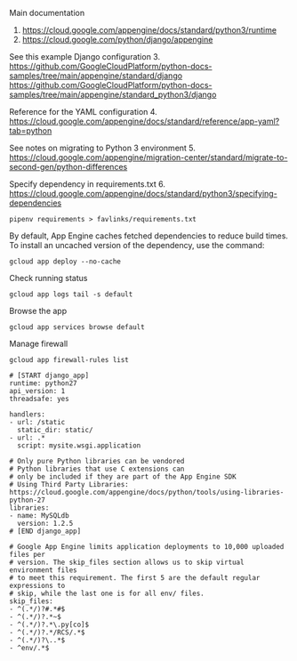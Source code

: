Main documentation
1. https://cloud.google.com/appengine/docs/standard/python3/runtime
2. https://cloud.google.com/python/django/appengine

See this example Django configuration
3. 
  https://github.com/GoogleCloudPlatform/python-docs-samples/tree/main/appengine/standard/django
  https://github.com/GoogleCloudPlatform/python-docs-samples/tree/main/appengine/standard_python3/django


Reference for the YAML configuration
4. https://cloud.google.com/appengine/docs/standard/reference/app-yaml?tab=python

See notes on migrating to Python 3 environment
5. https://cloud.google.com/appengine/migration-center/standard/migrate-to-second-gen/python-differences

Specify dependency in requirements.txt
6. https://cloud.google.com/appengine/docs/standard/python3/specifying-dependencies

```
pipenv requirements > favlinks/requirements.txt
```

By default, App Engine caches fetched dependencies to reduce build times. To install an uncached version of the dependency, use the command:

```
gcloud app deploy --no-cache
```

Check running status
```
gcloud app logs tail -s default
```

Browse the app
```
gcloud app services browse default
```


Manage firewall
```
gcloud app firewall-rules list
```


```
# [START django_app]
runtime: python27
api_version: 1
threadsafe: yes

handlers:
- url: /static
  static_dir: static/
- url: .*
  script: mysite.wsgi.application

# Only pure Python libraries can be vendored
# Python libraries that use C extensions can
# only be included if they are part of the App Engine SDK 
# Using Third Party Libraries: https://cloud.google.com/appengine/docs/python/tools/using-libraries-python-27
libraries:
- name: MySQLdb
  version: 1.2.5
# [END django_app]

# Google App Engine limits application deployments to 10,000 uploaded files per
# version. The skip_files section allows us to skip virtual environment files
# to meet this requirement. The first 5 are the default regular expressions to
# skip, while the last one is for all env/ files.
skip_files:
- ^(.*/)?#.*#$
- ^(.*/)?.*~$
- ^(.*/)?.*\.py[co]$
- ^(.*/)?.*/RCS/.*$
- ^(.*/)?\..*$
- ^env/.*$
```
